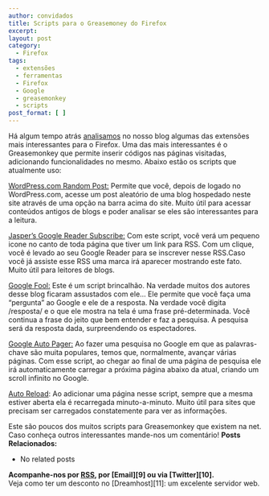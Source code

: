 ```yaml
---
author: convidados
title: Scripts para o Greasemoney do Firefox
excerpt:
layout: post
category:
  - Firefox
tags:
  - extensões
  - ferramentas
  - Firefox
  - Google
  - greasemonkey
  - scripts
post_format: [ ]
---
```

Há algum tempo atrás [analisamos][1] no nosso blog algumas das extensões mais interessantes para o Firefox. Uma das mais interessantes é o Greasemonkey que permite inserir códigos nas páginas visitadas, adicionando funcionalidades no mesmo. Abaixo estão os scripts que atualmente uso:

[WordPress.com Random Post:][2] Permite que você, depois de logado no WordPress.com, acesse um post aleatório de uma blog hospedado neste site através de uma opção na barra acima do site. Muito útil para acessar conteúdos antigos de blogs e poder analisar se eles são interessantes para a leitura.

[Jasper’s Google Reader Subscribe:][3] Com este script, você verá um pequeno icone no canto de toda página que tiver um link para RSS. Com um clique, você é levado ao seu Google Reader para se inscrever nesse RSS.Caso você já assiste esse RSS uma marca irá aparecer mostrando este fato. Muito útil para leitores de blogs.

[Google Fool:][4] Este é um script brincalhão. Na verdade muitos dos autores desse blog ficaram assustados com ele… Ele permite que você faça uma “pergunta” ao Google e ele de a resposta. Na verdade você digita /resposta/ e o que ele mostra na tela é uma frase pré-determinada. Você continua a frase do jeito que bem entender e faz a pesquisa. A pesquisa será da resposta dada, surpreendendo os espectadores.

[Google Auto Pager:][5] Ao fazer uma pesquisa no Google em que as palavras-chave são muita populares, temos que, normalmente, avançar várias páginas. Com esse script, ao chegar ao final de uma página de pesquisa ele irá automaticamente carregar a próxima página abaixo da atual, criando um scroll infinito no Google.

[Auto Reload][6]: Ao adicionar uma página nesse script, sempre que a mesma estiver aberta ela é recarregada minuto-a-minuto. Muito útil para sites que precisam ser carregados constatemente para ver as informações.

Este são poucos dos muitos scripts para Greasemonkey que existem na net. Caso conheça outros interessantes mande-nos um comentário! 
**Posts Relacionados:** 
*   No related posts









**Acompanhe-nos por [ RSS][8], por [Email][9] ou via [Twitter][10].**  
Veja como ter um desconto no [Dreamhost][11]: um excelente servidor web.

 [1]: http://vidageek.net/2007/02/01/extensoes-do-firefox/
 [2]: http://engtech.wordpress.com/2007/04/24/greasemonkey-script-stumble-wordpresscom-blogs-random-post/ "Greasemonkey Script - Stumbling Through WordPress.com Blogs"
 [3]: http://blog.persistent.info/2006/05/smart-google-reader-subscribe-button.html " Smart Google Reader Subscribe Button"
 [4]: http://www.krazydad.com/greasemonkey/googlefool.php "APRIL FOOGLE!"
 [5]: http://googlesystem.blogspot.com/2007/04/infinite-scrolling-in-google-search.html "Infinite Scrolling in Google Search"
 [6]: http://blog.monstuff.com/archives/000239.html
 [7]: https://twitter.com/share
 [8]: http://feeds.feedburner.com/VidaGeek



